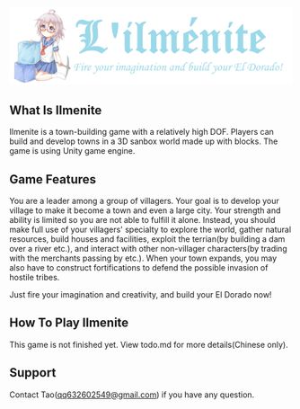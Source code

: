 
﻿![avatar](logo.jpg)

## What Is Ilmenite

Ilmenite is a town-building game with a relatively high DOF. Players can build and develop towns in a 3D sanbox world made up with blocks.
The game is using Unity game engine.

## Game Features

You are a leader among a group of villagers. Your goal is to develop your village to make it become a town and even a large city. Your strength and ability is limited so you are not able to fulfill it alone. Instead, you should make full use of your villagers' specialty to explore the world, gather natural resources, build houses and facilities, exploit the terrian(by building a dam over a river etc.), and interact with other non-villager characters(by trading with the merchants passing by etc.). When your town expands, you may also have to construct fortifications to defend the possible invasion of hostile tribes.

Just fire your imagination and creativity, and build your El Dorado now!

## How To Play Ilmenite

This game is not finished yet.
View todo.md for more details(Chinese only).

## Support

Contact Tao(qq632602549@gmail.com) if you have any question.
